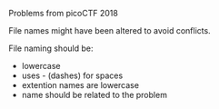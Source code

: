 Problems from picoCTF 2018

File names might have been altered to avoid conflicts.

File naming should be:

* lowercase
* uses - (dashes) for spaces
* extention names are lowercase
* name should be related to the problem